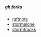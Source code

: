 
##### gh forks

- [raftnote](https://github.com/raftnote/nushell/tree/ir)
- [stormalone](https://github.com/stormalone/nushell/tree/ir)
- [stormtracks](https://github.com/stormtracks/nushell/tree/ir)
